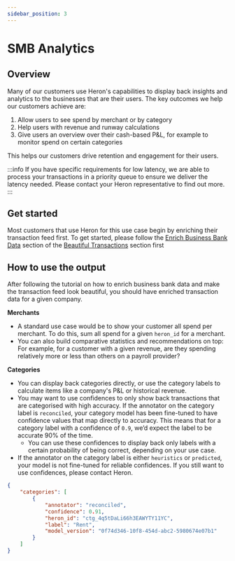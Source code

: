 ```yaml
---
sidebar_position: 3
---
```


# SMB Analytics

## Overview

Many of our customers use Heron's capabilities to display back insights and analytics to the businesses that are their users. 
The key outcomes we help our customers achieve are:

1. Allow users to see spend by merchant or by category
2. Help users with revenue and runway calculations
3. Give users an overview over their cash-based P&L, for example to monitor spend on certain categories

This helps our customers drive retention and engagement for their users.

:::info
If you have specific requirements for low latency, we are able to process your
transactions in a priority queue to ensure we deliver the latency needed.
Please contact your Heron representative to find out more.
:::

## Get started

Most customers that use Heron for this use case begin by enriching their transaction feed first. To get started, please follow the [Enrich Business Bank Data](beautiful-transactions#enrich-business-data) section of the [Beautiful Transactions](beautiful-transactions) section first

## How to use the output

After following the tutorial on how to enrich business bank data and make the transaction feed look beautiful, you should have enriched transaction data for a given company.

**Merchants**
- A standard use case would be to show your customer all spend per merchant. To do this, sum all spend for a given `heron_id` for a merchant.
- You can also build comparative statistics and recommendations on top: For example, for a customer with a given revenue, are they spending relatively more or less than others on a payroll provider?

**Categories**
- You can display back categories directly, or use the category labels to calculate items like a company's P&L or historical revenue.
- You may want to use confidences to only show back transactions that are categorised with high accuracy. If the annotator on the category label is `reconciled`, your category model has been fine-tuned to have confidence values that map directly to accuracy. This means that for a category label with a confidence of `0.9`, we’d expect the label to be accurate 90% of the time.
    - You can use these confidences to display back only labels with a certain probability of being correct, depending on your use case.
- If the annotator on the category label is either `heuristics` or `predicted`, your model is not fine-tuned for reliable confidences. If you still want to use confidences, please contact Heron.

```json
{
    "categories": [
        {
            "annotator": "reconciled",
            "confidence": 0.91,
            "heron_id": "ctg_4q5tDaLi66h3EAWYTY11YC",
            "label": "Rent",
            "model_version": "0f74d346-10f8-454d-abc2-5980674e07b1"
        }
    ]
}
```
